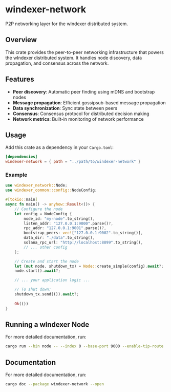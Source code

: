 # windexer-network

P2P networking layer for the wIndexer distributed system.

## Overview
This crate provides the peer-to-peer networking infrastructure that powers the wIndexer distributed system. It handles node discovery, data propagation, and consensus across the network.

## Features
- **Peer discovery**: Automatic peer finding using mDNS and bootstrap nodes
- **Message propagation**: Efficient gossipsub-based message propagation
- **Data synchronization**: Sync state between peers
- **Consensus**: Consensus protocol for distributed decision making
- **Network metrics**: Built-in monitoring of network performance

## Usage

Add this crate as a dependency in your `Cargo.toml`:

```toml
[dependencies]
windexer-network = { path = "../path/to/windexer-network" }
```
### Example

```rust
use windexer_network::Node;
use windexer_common::config::NodeConfig;

#[tokio::main]
async fn main() -> anyhow::Result<()> {
    // Configure the node
    let config = NodeConfig {
        node_id: "my-node".to_string(),
        listen_addr: "127.0.0.1:9000".parse()?,
        rpc_addr: "127.0.0.1:9001".parse()?,
        bootstrap_peers: vec!["127.0.0.1:9002".to_string()],
        data_dir: "./data".to_string(),
        solana_rpc_url: "http://localhost:8899".to_string(),
        // ... other config
    };

    // Create and start the node
    let (mut node, shutdown_tx) = Node::create_simple(config).await?;
    node.start().await?;

    // ... your application logic ...

    // To shut down:
    shutdown_tx.send(()).await?;
    
    Ok(())
}
```

## Running a wIndexer Node

For more detailed documentation, run:

```bash
cargo run --bin node -- --index 0 --base-port 9000 --enable-tip-route
```
## Documentation
For more detailed documentation, run:

```bash
cargo doc --package windexer-network --open
```